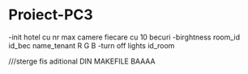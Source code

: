 # Proiect-PC3

-init hotel cu nr max camere fiecare cu 10 becuri
-birghtness room_id id_bec name_tenant R G B
-turn off lights id_room

///sterge fis aditional DIN MAKEFILE BAAAA